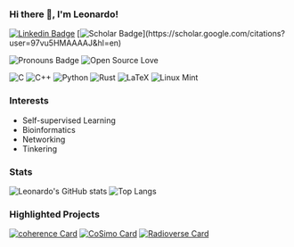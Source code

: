 ### Hi there 👋, I'm Leonardo!
[![Linkedin Badge](https://img.shields.io/badge/LinkedIn-0077B5?style=for-the-badge&logo=linkedin&logoColor=white)](https://www.linkedin.com/in/leonardogiannantoni/)
[![Scholar Badge](https://img.shields.io/badge/-Scholar-white?style=for-the-badge&logo=GoogleScholar&logoColor=white")](https://scholar.google.com/citations?user=97vu5HMAAAAJ&hl=en)

![Pronouns Badge](https://img.shields.io/badge/▼-he%2Fhim%20┃%20they%2Fthem-blueviolet?style=for-the-badge&logo=&logoColor=white)
![Open Source Love](https://img.shields.io/badge/Open%20Source-%E2%9D%A4-red?style=for-the-badge)

![C](https://img.shields.io/badge/c-%2300599C.svg?style=for-the-badge&logo=c&logoColor=white)
![C++](https://img.shields.io/badge/c++-%2300599C.svg?style=for-the-badge&logo=c%2B%2B&logoColor=white)
![Python](https://img.shields.io/badge/python-3670A0?style=for-the-badge&logo=python&logoColor=ffdd54)
![Rust](https://img.shields.io/badge/rust-a26e33?style=for-the-badge&logo=rust&logoColor=white)
![LaTeX](https://img.shields.io/badge/latex-%23008080.svg?style=for-the-badge&logo=latex&logoColor=white)
![Linux Mint](https://img.shields.io/badge/Linux%20Mint-87CF3E?style=for-the-badge&logo=Linux%20Mint&logoColor=white)


### Interests

- Self-supervised Learning
- Bioinformatics
- Networking
- Tinkering

### Stats

![Leonardo's GitHub stats](https://github-readme-stats.vercel.app/api?username=lgiannantoni&count_private=true&hide=stars)
![Top Langs](https://github-readme-stats.vercel.app/api/top-langs/?username=lgiannantoni)

### Highlighted Projects
[![coherence Card](https://github-readme-stats.vercel.app/api/pin/?username=smilies-polito&repo=Coherence)](https://github.com/smilies-polito/Coherence)
[![CoSimo Card](https://github-readme-stats.vercel.app/api/pin/?username=lgiannantoni&repo=CoSimo)](https://github.com/lgiannantoni/CoSimo)
[![Radioverse Card](https://github-readme-stats.vercel.app/api/pin/?username=alessiocarpegna&repo=Radioverse)](https://github.com/alessiocarpegna/Radioverse)
